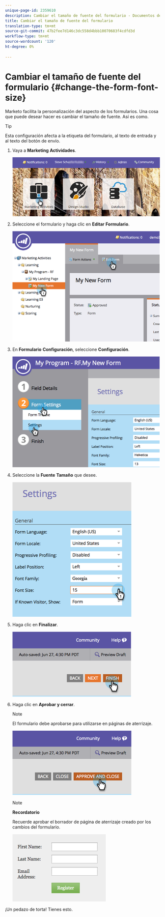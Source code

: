 ```yaml
---
unique-page-id: 2359610
description: Cambiar el tamaño de fuente del formulario - Documentos de marketing - Documentación del producto
title: Cambiar el tamaño de fuente del formulario
translation-type: tm+mt
source-git-commit: 47b2fee7d146c3dc558d4bbb10070683f4cdfd3d
workflow-type: tm+mt
source-wordcount: '120'
ht-degree: 0%

---
```



# Cambiar el tamaño de fuente del formulario {#change-the-form-font-size}

Marketo facilita la personalización del aspecto de los formularios. Una cosa que puede desear hacer es cambiar el tamaño de fuente. Así es como.

>[!TIP]
>
>Esta configuración afecta a la etiqueta del formulario, al texto de entrada y al texto del botón de envío.

1. Vaya a **Marketing** **Actividades**.

   ![](assets/login-marketing-activities-1.png)

1. Seleccione el formulario y haga clic en **Editar** **Formulario**.

   ![](assets/image2014-9-15-16-3a9-3a41.png)

1. En **Formulario** **Configuración**, seleccione **Configuración**.

   ![](assets/image2014-9-15-16-3a9-3a56.png)

1. Seleccione la **Fuente** **Tamaño** que desee.

   ![](assets/image2014-9-15-16-3a10-3a8.png)

1. Haga clic en **Finalizar**.

   ![](assets/image2014-9-15-16-3a10-3a50.png)

1. Haga clic en **Aprobar y cerrar**.

   >[!NOTE]
   >
   >El formulario debe aprobarse para utilizarse en páginas de aterrizaje.

   ![](assets/image2014-9-15-16-3a11-3a17.png)

   >[!NOTE]
   >
   >**Recordatorio**
   >
   >
   >Recuerde aprobar el borrador de página de aterrizaje creado por los cambios del formulario.

   ![](assets/image2014-9-15-16-3a11-3a42.png)

¡Un pedazo de torta! Tienes esto.